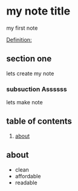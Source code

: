 
# my note title
my first note

 [Definition:](#Definition:)

## section one

lets create my note

### subsuction Assssss
lets make note

## table of contents

1. [about](#about)

## about
- clean
- affordable
- readable